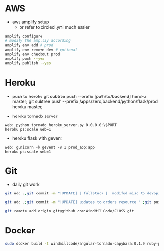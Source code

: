 # AWS

* aws amplify setup
    * or refer to circleci.yml much easier
```sh
amplify configure
# modify the amplliy according
amplify env add # prod
amplify env remove dev # optional
amplify env checkout prod
amplify push --yes
amplify publish --yes
```

# Heroku 
* push to heroku
git subtree push --prefix [path/to/backend]  heroku master;
git subtree push --prefix /apps/zero/backend/python/flask/prod  heroku master;


* heroku tornado server
```Procfile
web: python tornado_heroku_server.py 0.0.0.0:\$PORT
heroku ps:scale web=1
```

* heroku flask with gevent
```Procfile
web: gunicorn -k gevent -w 1 prod_app:app
heroku ps:scale web=1
```

# Git

* daily git work    
```sh
git add .;git commit -m "[UPDATE] | fullstack |  modifed misc to devops in projects" --author "WindMillCodeDev <>"  ;git push origin master

git add .;git commit -m "[UPDATE] updates to orders resource " ;git push origin michael-dev

git remote add origin git@github.com:WindMillCode/FLOSS.git
```

# Docker
```sh
sudo docker build -t windmillcode/angular-tornado-capybara:0.1.9 ruby-python-node
```

